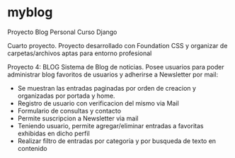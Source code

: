 # myblog
Proyecto Blog Personal Curso Django


Cuarto proyecto. Proyecto desarrollado con Foundation CSS y organizar de carpetas/archivos aptas para entorno profesional

Proyecto 4: BLOG
Sistema de Blog de noticias. Posee usuarios para poder administrar blog favoritos de usuarios y adherirse a Newsletter por mail:
- Se muestran las entradas paginadas por orden de creacion y organizadas por portada y home.
- Registro de usuario con verificacion del mismo via Mail
- Formulario de consultas y contacto
- Permite suscripcion a Newsletter via mail
- Teniendo usuario, permite agregar/eliminar entradas a favoritas exhibidas en dicho perfil
- Realizar filtro de entradas por categoria y por busqueda de texto en contenido
